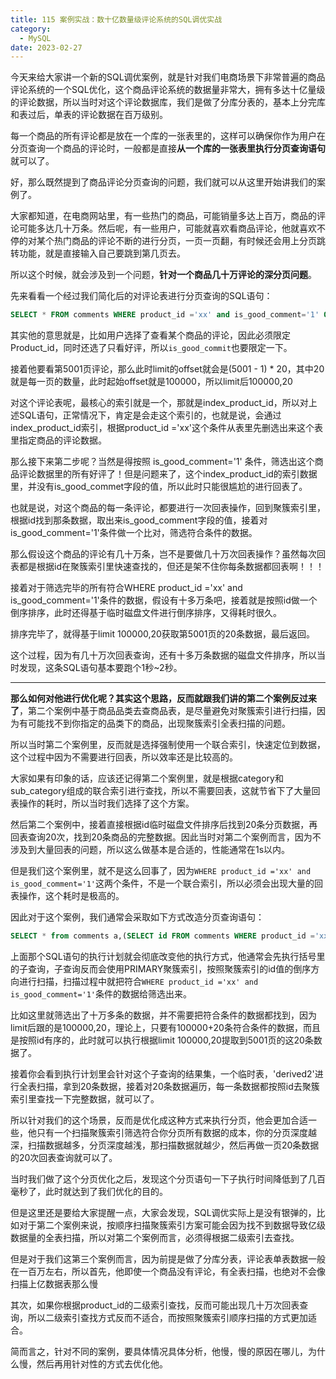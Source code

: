 ```yaml
---
title: 115 案例实战：数十亿数量级评论系统的SQL调优实战
category:
  - MySQL
date: 2023-02-27
---
```


<!-- more -->


今天来给大家讲一个新的SQL调优案例，就是针对我们电商场景下非常普遍的商品评论系统的一个SQL优化，这个商品评论系统的数据量非常大，拥有多达十亿量级的评论数据，所以当时对这个评论数据库，我们是做了分库分表的，基本上分完库和表过后，单表的评论数据在百万级别。

每一个商品的所有评论都是放在一个库的一张表里的，这样可以确保你作为用户在分页查询一个商品的评论时，一般都是直接**从一个库的一张表里执行分页查询语句**就可以了。

好，那么既然提到了商品评论分页查询的问题，我们就可以从这里开始讲我们的案例了。

大家都知道，在电商网站里，有一些热门的商品，可能销量多达上百万，商品的评论可能多达几十万条。然后呢，有一些用户，可能就喜欢看商品评论，他就喜欢不停的对某个热门商品的评论不断的进行分页，一页一页翻，有时候还会用上分页跳转功能，就是直接输入自己要跳到第几页去。

所以这个时候，就会涉及到一个问题，**针对一个商品几十万评论的深分页问题**。

先来看看一个经过我们简化后的对评论表进行分页查询的SQL语句：

```sql
SELECT * FROM comments WHERE product_id ='xx' and is_good_comment='1' ORDER BY id  desc LIMIT 100000,20;
```

其实他的意思就是，比如用户选择了查看某个商品的评论，因此必须限定Product_id，同时还选了只看好评，所以`is_good_commit`也要限定一下。

接着他要看第5001页评论，那么此时limit的offset就会是(5001 - 1) * 20，其中20就是每一页的数量，此时起始offset就是100000，所以limit后100000,20

对这个评论表呢，最核心的索引就是一个，那就是index_product_id，所以对上述SQL语句，正常情况下，肯定是会走这个索引的，也就是说，会通过index_product_id索引，根据product_id ='xx'这个条件从表里先删选出来这个表里指定商品的评论数据。

那么接下来第二步呢？当然是得按照 is_good_comment='1' 条件，筛选出这个商品评论数据里的所有好评了！但是问题来了，这个index_product_id的索引数据里，并没有is_good_commet字段的值，所以此时只能很尴尬的进行回表了。

也就是说，对这个商品的每一条评论，都要进行一次回表操作，回到聚簇索引里，根据id找到那条数据，取出来is_good_comment字段的值，接着对is_good_comment='1'条件做一个比对，筛选符合条件的数据。

那么假设这个商品的评论有几十万条，岂不是要做几十万次回表操作？虽然每次回表都是根据id在聚簇索引里快速查找的，但还是架不住你每条数据都回表啊！！！

接着对于筛选完毕的所有符合WHERE product_id ='xx' and is_good_comment='1'条件的数据，假设有十多万条吧，接着就是按照id做一个倒序排序，此时还得基于临时磁盘文件进行倒序排序，又得耗时很久。

排序完毕了，就得基于limit 100000,20获取第5001页的20条数据，最后返回。

这个过程，因为有几十万次回表查询，还有十多万条数据的磁盘文件排序，所以当时发现，这条SQL语句基本要跑个1秒~2秒。

---

**那么如何对他进行优化呢？其实这个思路，反而就跟我们讲的第二个案例反过来了**，第二个案例中基于商品品类去查商品表，是尽量避免对聚簇索引进行扫描，因为有可能找不到你指定的品类下的商品，出现聚簇索引全表扫描的问题。

所以当时第二个案例里，反而就是选择强制使用一个联合索引，快速定位到数据，这个过程中因为不需要进行回表，所以效率还是比较高的。

大家如果有印象的话，应该还记得第二个案例里，就是根据category和sub_category组成的联合索引进行查找，所以不需要回表，这就节省下了大量回表操作的耗时，所以当时我们选择了这个方案。

然后第二个案例中，接着直接根据id临时磁盘文件排序后找到20条分页数据，再回表查询20次，找到20条商品的完整数据。因此当时对第二个案例而言，因为不涉及到大量回表的问题，所以这么做基本是合适的，性能通常在1s以内。

但是我们这个案例里，就不是这么回事了，因为`WHERE product_id ='xx' and is_good_comment='1'`这两个条件，不是一个联合索引，所以必须会出现大量的回表操作，这个耗时是极高的。

因此对于这个案例，我们通常会采取如下方式改造分页查询语句：

```sql
SELECT * from comments a,(SELECT id FROM comments WHERE product_id ='xx' and is_good_comment='1' ORDER BY id  desc LIMIT 100000,20) b WHERE a.id=b.id;
```

上面那个SQL语句的执行计划就会彻底改变他的执行方式，他通常会先执行括号里的子查询，子查询反而会使用PRIMARY聚簇索引，按照聚簇索引的id值的倒序方向进行扫描，扫描过程中就把符合`WHERE product_id ='xx' and is_good_comment='1'`条件的数据给筛选出来。

比如这里就筛选出了十万多条的数据，并不需要把符合条件的数据都找到，因为limit后跟的是100000,20，理论上，只要有100000+20条符合条件的数据，而且是按照id有序的，此时就可以执行根据limit 100000,20提取到5001页的这20条数据了。

接着你会看到执行计划里会针对这个子查询的结果集，一个临时表，'derived2'进行全表扫描，拿到20条数据，接着对20条数据遍历，每一条数据都按照id去聚簇索引里查找一下完整数据，就可以了。

所以针对我们的这个场景，反而是优化成这种方式来执行分页，他会更加合适一些，他只有一个扫描聚簇索引筛选符合你分页所有数据的成本，你的分页深度越深，扫描数据越多，分页深度越浅，那扫描数据就越少，然后再做一页20条数据的20次回表查询就可以了。

当时我们做了这个分页优化之后，发现这个分页语句一下子执行时间降低到了几百毫秒了，此时就达到了我们优化的目的。

但是这里还是要给大家提醒一点，大家会发现，SQL调优实际上是没有银弹的，比如对于第二个案例来说，按顺序扫描聚簇索引方案可能会因为找不到数据导致亿级数据量的全表扫描，所以对第二个案例而言，必须得根据二级索引去查找。

但是对于我们这第三个案例而言，因为前提是做了分库分表，评论表单表数据一般在一百万左右，所以首先，他即使一个商品没有评论，有全表扫描，也绝对不会像扫描上亿数据表那么慢

其次，如果你根据product_id的二级索引查找，反而可能出现几十万次回表查询，所以二级索引查找方式反而不适合，而按照聚簇索引顺序扫描的方式更加适合。

简而言之，针对不同的案例，要具体情况具体分析，他慢，慢的原因在哪儿，为什么慢，然后再用针对性的方式去优化他。
